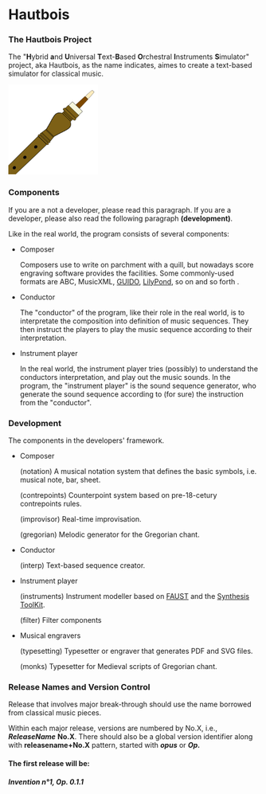 # Hautbois

### The Hautbois Project

The "**H**ybrid **a**nd **U**niversal **T**ext-**B**ased **O**rchestral **I**nstruments **S**imulator" project, aka Hautbois, as the name indicates, aimes to create a text-based simulator for classical music.

<img src="https://raw.githubusercontent.com/Leethine/hautbois/c5dd6a35552d5d72adc3361fe90f631e63f6956c/icon.svg" width="180" height="180">

### Components

If you are a not a developer, please read this paragraph. If you are a developer, please also read the following paragraph **(development)**.

Like in the real world, the program consists of several components:

 - Composer

    Composers use to write on parchment with a quill, but nowadays score engraving software provides the facilities. Some commonly-used formats are ABC, MusicXML, [GUIDO](https://guidodoc.grame.fr/ "Guido Music Notation"), [LilyPond](http://lilypond.org/ "LilyPond Priject"), so on and so forth .

 - Conductor

    The "conductor" of the program, like their role in the real world, is to interpretate the composition into definition of music sequences. They then instruct the players to play the music sequence according to their interpretation.

 - Instrument player

    In the real world, the instrument player tries (possibly) to understand the conductors interpretation, and play out the music sounds. In the program, the "instrument player" is the sound sequence generator, who generate the sound sequence according to (for sure) the instruction from the "conductor".


### Development

The components in the developers' framework.

 - Composer

    (notation) A musical notation system that defines the basic symbols, i.e. musical note, bar, sheet.
    
    (contrepoints) Counterpoint system based on pre-18-cetury contrepoints rules.
    
    (improvisor) Real-time improvisation.
    
    (gregorian) Melodic generator for the Gregorian chant.
    
 - Conductor

    (interp) Text-based sequence creator.
 
 - Instrument player

    (instruments) Instrument modeller based on [FAUST](https://faust.grame.fr/ "Functional Programming Language for Real Time Signal Processing") and the [Synthesis ToolKit](https://ccrma.stanford.edu/software/stk/ "The Synthesis ToolKit in C++ (STK)").

    (filter) Filter components
 
 - Musical engravers

    (typesetting) Typesetter or engraver that generates PDF and SVG files.
    
    (monks) Typesetter for Medieval scripts of Gregorian chant.


### Release Names and Version Control

Release that involves major break-through should use the name borrowed from classical music pieces.

Within each major release, versions are numbered by No.X, i.e., _**ReleaseName**_ **No.X**. There should also be a global version identifier along with **releasename+No.X** pattern, started with _**opus**_ or _**Op.**_

#### The first release will be:
#### _Invention n°1, Op. 0.1.1_ 

